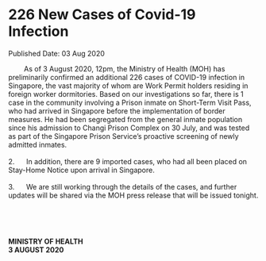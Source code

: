 <html>
    <meta http-equiv="Content-Type" content="text/html; charset=utf-8"/>
    <meta charset="utf-8"/>
    <title>226 New Cases of Covid-19 Infection</title>
    <body><h1>226 New Cases of Covid-19 Infection</h1>
    <p>Published Date: 03 Aug 2020</p> <p>&nbsp; &nbsp; &nbsp; &nbsp; As of 3 August 2020, 12pm, the Ministry of Health (MOH) has preliminarily confirmed an additional 226 cases of COVID-19 infection in Singapore, the vast majority of whom are Work Permit holders residing in foreign worker dormitories. Based on our investigations so far, there is 1 case in the community involving a Prison inmate on Short-Term Visit Pass, who had arrived in Singapore before the implementation of border measures. He had been segregated from the general inmate population since his admission to Changi Prison Complex on 30 July, and was tested as part of the Singapore Prison Service’s proactive screening of newly admitted inmates. <br><br>2.&nbsp; &nbsp; &nbsp; In addition, there are 9 imported cases, who had all been placed on Stay-Home Notice upon arrival in Singapore. <br><br>3.&nbsp; &nbsp; &nbsp; We are still working through the details of the cases, and further updates will be shared via the MOH press release that will be issued tonight.</p> <p>&nbsp;</p> <p>&nbsp;</p> <div> <p><strong>MINISTRY OF HEALTH<br></strong><strong>3 AUGUST 2020</strong></p> </div></body>
</html>